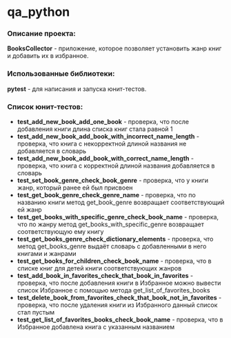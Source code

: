 # qa_python

### Описание проекта:

**BooksCollector** - приложение, которое позволяет установить жанр книг и добавить их в избранное.

### Использованные библиотеки:

**pytest** - для написания и запуска юнит-тестов.


### Список юнит-тестов: 

* **test_add_new_book_add_one_book** - проверка, что после добавления книги длина списка книг стала равной 1
* **test_add_new_book_add_book_with_incorrect_name_length** - проверка, что книга с некорректной длиной названия не добавляется в словарь
* **test_add_new_book_add_book_with_correct_name_length** - проверка, что книга с корректной длиной названия добавляется в словарь
* **test_set_book_genre_check_book_genre** - проверка, что у книги жанр, который ранее ей был присвоен
* **test_get_book_genre_check_genre_name** - проверка, что по названию книги метод get_book_genre возвращает соответствующий ей жанр
* **test_get_books_with_specific_genre_check_book_name** - проверка, что по жанру метод get_books_with_specific_genre возвращает соответствующую ему книгу
* **test_get_books_genre_check_dictionary_elements** - проверка, что метод get_books_genre выдаёт словарь с добавленными в него книгами и жанрами
* **test_get_books_for_children_check_book_name** - проверка, что в списке книг для детей книги соответствующих жанров 
* **test_add_book_in_favorites_check_that_book_in_favorites** - проверка, что после добавления книги в Избранное можно вывести список Избранное с помощью метода get_list_of_favorites_books
* **test_delete_book_from_favorites_check_that_book_not_in_favorites** - проверка, что после удаления книги из Избранного данный список стал пустым
* **test_get_list_of_favorites_books_check_book_name** - проверка, что в Избранное добавлена книга с указанным названием
